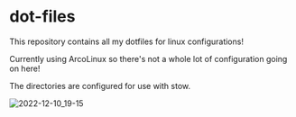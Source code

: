 # dot-files

This repository contains all my dotfiles for linux configurations!

Currently using ArcoLinux so there's not a whole lot of configuration going on here!

The directories are configured for use with stow.

![2022-12-10_19-15](https://user-images.githubusercontent.com/20653258/206877349-245ef172-e385-4a24-bf2d-2d3fc6808ad3.png)
